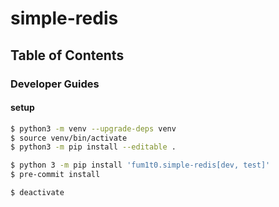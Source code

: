 # simple-redis

## Table of Contents

### Developer Guides

#### setup

```bash
$ python3 -m venv --upgrade-deps venv
$ source venv/bin/activate
$ python3 -m pip install --editable .

$ python 3 -m pip install 'fum1t0.simple-redis[dev, test]'
$ pre-commit install

$ deactivate
```
